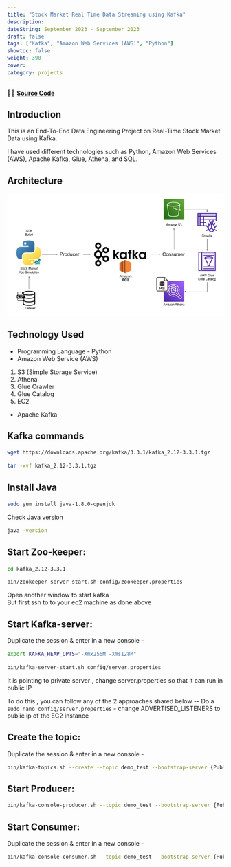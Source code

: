 ```yaml
---
title: "Stock Market Real Time Data Streaming using Kafka"
description: 
dateString: September 2023 - September 2023
draft: false
tags: ["Kafka", "Amazon Web Services (AWS)", "Python"]
showtoc: false
weight: 390
cover: 
category: projects
--- 
```

👩‍💻 [**Source Code**](https://github.com/sajaldoes/stock_market_kafka) 

## Introduction 
This is an End-To-End Data Engineering Project on Real-Time Stock Market Data using Kafka.

I have used different technologies such as Python, Amazon Web Services (AWS), Apache Kafka, Glue, Athena, and SQL.

## Architecture 
<img src="Architecture.jpg">

## Technology Used
- Programming Language - Python
- Amazon Web Service (AWS)
1. S3 (Simple Storage Service)
2. Athena
3. Glue Crawler
4. Glue Catalog
5. EC2
- Apache Kafka


## Kafka commands

```bash
wget https://downloads.apache.org/kafka/3.3.1/kafka_2.12-3.3.1.tgz
```
```bash
tar -xvf kafka_2.12-3.3.1.tgz
```

Install Java
-----------------------
```bash
sudo yum install java-1.8.0-openjdk
```  
Check Java version  
```bash
java -version
```


Start Zoo-keeper:
-------------------------------
```bash
cd kafka_2.12-3.3.1
``` 
```bash 
bin/zookeeper-server-start.sh config/zookeeper.properties
```

Open another window to start kafka  
But first ssh to to your ec2 machine as done above


Start Kafka-server:
----------------------------------------
Duplicate the session & enter in a new console -

```bash
export KAFKA_HEAP_OPTS="-Xmx256M -Xms128M"
```    
```bash    
bin/kafka-server-start.sh config/server.properties
```  

It is pointing to private server , change server.properties so that it can run in public IP 

To do this , you can follow any of the 2 approaches shared below --
Do a `sudo nano config/server.properties` - change ADVERTISED_LISTENERS to public ip of the EC2 instance


Create the topic:
-----------------------------
Duplicate the session & enter in a new console -  
  
```bash
bin/kafka-topics.sh --create --topic demo_test --bootstrap-server {Public IP of your EC2 Instance:9092} --replication-factor 1 --partitions 1
```  

Start Producer:
--------------------------
```bash
bin/kafka-console-producer.sh --topic demo_test --bootstrap-server {Public IP of your EC2 Instance:9092}
```   

Start Consumer:
-------------------------
Duplicate the session & enter in a new console -

```bash
bin/kafka-console-consumer.sh --topic demo_test --bootstrap-server {Public IP of your EC2 Instance:9092}
```  